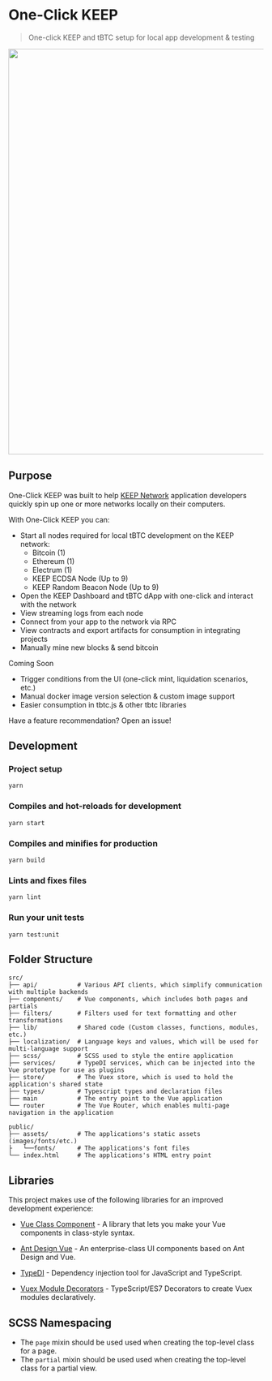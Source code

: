 # One-Click KEEP

> One-click KEEP and tBTC setup for local app development & testing

<img width="800" src="https://user-images.githubusercontent.com/20102664/94516832-f2f0bf80-01e3-11eb-9f9c-0db037a9b505.png">

## Purpose

One-Click KEEP was built to help [KEEP Network](https://keep.network/) application developers quickly spin up one or more networks locally on their computers.

With One-Click KEEP you can:

* Start all nodes required for local tBTC development on the KEEP network:
    * Bitcoin (1)
    * Ethereum (1)
    * Electrum (1)
    * KEEP ECDSA Node (Up to 9)
    * KEEP Random Beacon Node (Up to 9)
* Open the KEEP Dashboard and tBTC dApp with one-click and interact with the network
* View streaming logs from each node
* Connect from your app to the network via RPC
* View contracts and export artifacts for consumption in integrating projects
* Manually mine new blocks & send bitcoin

Coming Soon
* Trigger conditions from the UI (one-click mint, liquidation scenarios, etc.)
* Manual docker image version selection & custom image support
* Easier consumption in tbtc.js & other tbtc libraries

Have a feature recommendation? Open an issue!

## Development

### Project setup
```
yarn
```

### Compiles and hot-reloads for development
```
yarn start
```

### Compiles and minifies for production
```
yarn build
```

### Lints and fixes files
```
yarn lint
```

### Run your unit tests
```
yarn test:unit
```

## Folder Structure

    src/
    ├── api/           # Various API clients, which simplify communication with multiple backends
    ├── components/    # Vue components, which includes both pages and partials
    ├── filters/       # Filters used for text formatting and other transformations
    ├── lib/           # Shared code (Custom classes, functions, modules, etc.)
    ├── localization/  # Language keys and values, which will be used for multi-language support
    ├── scss/          # SCSS used to style the entire application
    ├── services/      # TypeDI services, which can be injected into the Vue prototype for use as plugins
    ├── store/         # The Vuex store, which is used to hold the application's shared state
    ├── types/         # Typescript types and declaration files
    ├── main           # The entry point to the Vue application
    └── router         # The Vue Router, which enables multi-page navigation in the application

    public/
    ├── assets/        # The applications's static assets (images/fonts/etc.)
    ├   └──fonts/      # The applications's font files
    └── index.html     # The applications's HTML entry point

## Libraries
This project makes use of the following libraries for an improved development experience:
* [Vue Class Component](https://class-component.vuejs.org) - A library that lets you make your Vue components in class-style syntax.
* [Ant Design Vue](https://www.antdv.com/docs/vue/introduce) - An enterprise-class UI components based on Ant Design and Vue.
* [TypeDI](https://github.com/typestack/typedi) - Dependency injection tool for JavaScript and TypeScript.

* [Vuex Module Decorators](https://championswimmer.in/vuex-module-decorators) - TypeScript/ES7 Decorators to create Vuex modules declaratively.

## SCSS Namespacing

* The `page` mixin should be used used when creating the top-level class for a page.
* The `partial` mixin should be used used when creating the top-level class for a partial view.
